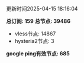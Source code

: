 更新时间2025-04-15 18:16:04

**总订阅: 159**
**总节点: 39486**
- vless节点: 14867
- hysteria2节点: 3

**google ping有效节点: 685**
